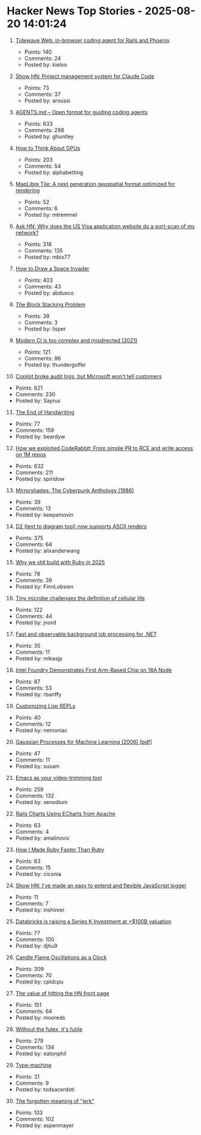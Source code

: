 # Hacker News Top Stories - 2025-08-20 14:01:24

1. [Tidewave Web: in-browser coding agent for Rails and Phoenix](https://tidewave.ai/blog/tidewave-web-phoenix-rails)
   - Points: 140
   - Comments: 24
   - Posted by: kieloo

2. [Show HN: Project management system for Claude Code](https://github.com/automazeio/ccpm)
   - Points: 73
   - Comments: 37
   - Posted by: aroussi

3. [AGENTS.md – Open format for guiding coding agents](https://agents.md/)
   - Points: 633
   - Comments: 298
   - Posted by: ghuntley

4. [How to Think About GPUs](https://jax-ml.github.io/scaling-book/gpus/)
   - Points: 203
   - Comments: 54
   - Posted by: alphabetting

5. [MapLibre Tile: A next generation geospatial format optimized for rendering](https://arxiv.org/abs/2508.10791)
   - Points: 52
   - Comments: 6
   - Posted by: mtremmel

6. [Ask HN: Why does the US Visa application website do a port-scan of my network?](undefined)
   - Points: 318
   - Comments: 135
   - Posted by: mbix77

7. [How to Draw a Space Invader](https://muffinman.io/blog/invaders/)
   - Points: 403
   - Comments: 43
   - Posted by: abdusco

8. [The Block Stacking Problem](https://sites.pitt.edu/~jdnorton/Goodies/block_stacking/block_stacking.html)
   - Points: 39
   - Comments: 3
   - Posted by: lisper

9. [Modern CI is too complex and misdirected (2021)](https://gregoryszorc.com/blog/2021/04/07/modern-ci-is-too-complex-and-misdirected/)
   - Points: 121
   - Comments: 96
   - Posted by: thundergolfer

10. [Copilot broke audit logs, but Microsoft won't tell customers](https://pistachioapp.com/blog/copilot-broke-your-audit-log)
   - Points: 621
   - Comments: 230
   - Posted by: Sayrus

11. [The End of Handwriting](https://www.wired.com/story/the-end-of-handwriting/)
   - Points: 77
   - Comments: 159
   - Posted by: beardyw

12. [How we exploited CodeRabbit: From simple PR to RCE and write access on 1M repos](https://research.kudelskisecurity.com/2025/08/19/how-we-exploited-coderabbit-from-a-simple-pr-to-rce-and-write-access-on-1m-repositories/)
   - Points: 632
   - Comments: 211
   - Posted by: spiridow

13. [Mirrorshades: The Cyberpunk Anthology (1986)](https://www.rudyrucker.com/mirrorshades/HTML/)
   - Points: 39
   - Comments: 13
   - Posted by: keepamovin

14. [D2 (text to diagram tool) now supports ASCII renders](https://d2lang.com/blog/ascii/)
   - Points: 375
   - Comments: 64
   - Posted by: alixanderwang

15. [Why we still build with Ruby in 2025](https://www.getlago.com/blog/why-we-still-build-with-ruby-in-2025)
   - Points: 78
   - Comments: 39
   - Posted by: FinnLobsien

16. [Tiny microbe challenges the definition of cellular life](https://nautil.us/a-rogue-new-life-form-1232095/)
   - Points: 122
   - Comments: 44
   - Posted by: jnord

17. [Fast and observable background job processing for .NET](https://github.com/mikasjp/BusyBee)
   - Points: 35
   - Comments: 11
   - Posted by: mikasjp

18. [Intel Foundry Demonstrates First Arm-Based Chip on 18A Node](https://hothardware.com/news/intel-foundry-demos-deer-creek-falls-reference-soc)
   - Points: 87
   - Comments: 53
   - Posted by: rbanffy

19. [Customizing Lisp REPLs](https://aartaka.me/customize-repl.html)
   - Points: 40
   - Comments: 12
   - Posted by: nemoniac

20. [Gaussian Processes for Machine Learning (2006) [pdf]](https://gaussianprocess.org/gpml/chapters/RW.pdf)
   - Points: 47
   - Comments: 11
   - Posted by: susam

21. [Emacs as your video-trimming tool](https://xenodium.com/emacs-as-your-video-trimming-tool)
   - Points: 259
   - Comments: 132
   - Posted by: xenodium

22. [Rails Charts Using ECharts from Apache](https://github.com/railsjazz/rails_charts)
   - Points: 63
   - Comments: 4
   - Posted by: amalinovic

23. [How I Made Ruby Faster Than Ruby](https://noteflakes.com/articles/2025-08-18-how-to-make-ruby-faster)
   - Points: 63
   - Comments: 15
   - Posted by: ciconia

24. [Show HN: I've made an easy to extend and flexible JavaScript logger](https://github.com/inshinrei/halua)
   - Points: 11
   - Comments: 7
   - Posted by: inshinrei

25. [Databricks is raising a Series K Investment at >$100B valuation](https://www.databricks.com/company/newsroom/press-releases/databricks-raising-series-k-investment-100-billion-valuation)
   - Points: 77
   - Comments: 100
   - Posted by: djhu9

26. [Candle Flame Oscillations as a Clock](https://cpldcpu.com/2025/08/13/candle-flame-oscillations-as-a-clock/)
   - Points: 309
   - Comments: 70
   - Posted by: cpldcpu

27. [The value of hitting the HN front page](https://www.mooreds.com/wordpress/archives/3530)
   - Points: 151
   - Comments: 64
   - Posted by: mooreds

28. [Without the futex, it's futile](https://h4x0r.org/futex/)
   - Points: 279
   - Comments: 134
   - Posted by: eatonphil

29. [Type-machine](https://arthi-chaud.github.io/posts/type-machine/)
   - Points: 31
   - Comments: 9
   - Posted by: todsacerdoti

30. [The forgotten meaning of "jerk"](https://languagehat.com/the-forgotten-meaning-of-jerk/)
   - Points: 103
   - Comments: 102
   - Posted by: aspenmayer

